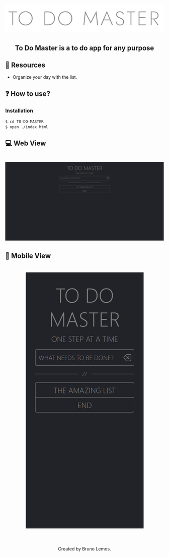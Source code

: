 <h1 align="center">
    <img alt="" title="" src="preview/logo.png">
</h1>

<h2 align="center">To Do Master is a to do app for any purpose</h2>

## 🔧 Resources
* Organize your day with the list.

## ❓ How to use?

### Installation

```bash
$ cd TO-DO-MASTER
$ open ./index.html
```

## 💻 Web View

<h1 align="center">
    <img alt="" title="" src="preview/web.png">
</h1>

## 📱 Mobile View

<h1 align="center">
    <img alt="" title="" src="preview/mobile.png">
</h1>

<br>

<p align="center">
Created by Bruno Lemos.
</p>
